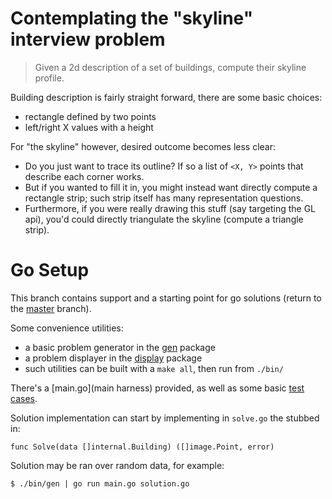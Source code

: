 # Contemplating the "skyline" interview problem

> Given a 2d description of a set of buildings, compute their skyline profile.

Building description is fairly straight forward, there are some basic choices:
- rectangle defined by two points
- left/right X values with a height

For "the skyline" however, desired outcome becomes less clear:
- Do you just want to trace its outline? If so a list of `<X, Y>` points that
  describe each corner works.
- But if you wanted to fill it in, you might instead want directly compute a
  rectangle strip; such strip itself has many representation questions.
- Furthermore, if you were really drawing this stuff (say targeting the GL
  api), you'd could directly triangulate the skyline (compute a triangle
  strip).

# Go Setup

This branch contains support and a starting point for go solutions (return to
the [master](../../tree/master) branch).

Some convenience utilities:
- a basic problem generator in the [gen](./gen) package
- a problem displayer in the [display](./display) package
- such utilities can be built with a `make all`, then run from `./bin/`

There's a [main.go](main harness) provided, as well as some basic [test
cases](solution_test.go).

Solution implementation can start by implementing in `solve.go` the stubbed in:
```golang
func Solve(data []internal.Building) ([]image.Point, error)
```

Solution may be ran over random data, for example:
```shell
$ ./bin/gen | go run main.go solution.go
```
